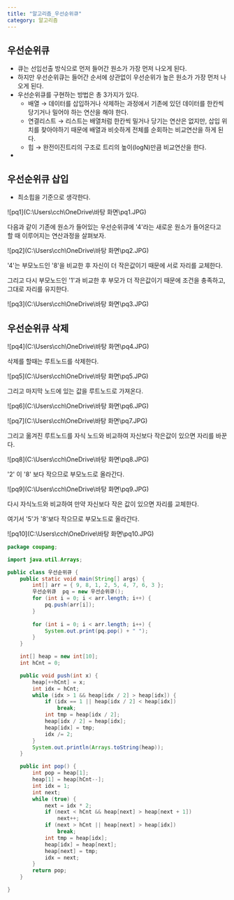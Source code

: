 ```yaml
---
title: "알고리즘_우선순위큐"
category: 알고리즘
---
```




## 우선순위큐

- 큐는 선입선출 방식으로 먼저 들어간 원소가 가장 먼저 나오게 된다.
- 하지만 우선순위큐는 들어간 순서에 상관없이 우선순위가 높은 원소가 가장 먼저 나오게 된다.
- 우선순위큐를 구현하는 방법은 총 3가지가 있다.
  - 배열 → 데이터를 삽입하거나 삭제하는 과정에서 기존에 있던 데이터를 한칸씩 당기거나 밀어야 하는 연산을 해야 한다.
  - 연결리스트 → 리스트는 배열처럼 한칸씩 밀거나 당기는 연산은 없지만, 삽입 위치를 찾아야하기 때문에 배열과 비슷하게 전체를 순회하는 비교연산을 하게 된다. 
  - 힙 → 완전이진트리의 구조로 트리의 높이(logN)만큼 비교연산을 한다.
- 



## 우선순위큐 삽입

- 최소힙을 기준으로 생각한다.

![pq1](C:\Users\cch\OneDrive\바탕 화면\pq1.JPG)

다음과 같이 기존에 원소가 들어있는 우선순위큐에 '4'라는 새로운 원소가 들어온다고 할 때 이루어지는 연산과정을 살펴보자.

![pq2](C:\Users\cch\OneDrive\바탕 화면\pq2.JPG)

'4'는 부모노드인 '8'을 비교한 후 자신이 더 작은값이기 때문에 서로 자리를 교체한다.

그리고 다시 부모노드인 '1'과 비교한 후 부모가 더 작은값이기 때문에 조건을 충족하고, 그대로 자리를 유지한다.

![pq3](C:\Users\cch\OneDrive\바탕 화면\pq3.JPG)



## 우선순위큐 삭제

![pq4](C:\Users\cch\OneDrive\바탕 화면\pq4.JPG)

삭제를 할때는 루트노드를 삭제한다.

![pq5](C:\Users\cch\OneDrive\바탕 화면\pq5.JPG)

그리고 마지막 노드에 있는 값을 루트노드로 가져온다.

![pq6](C:\Users\cch\OneDrive\바탕 화면\pq6.JPG)

![pq7](C:\Users\cch\OneDrive\바탕 화면\pq7.JPG)

그리고 옮겨진 루트노드를 자식 노드와 비교하여 자신보다 작은값이 있으면 자리를 바꾼다.

![pq8](C:\Users\cch\OneDrive\바탕 화면\pq8.JPG)

'2' 이 '8' 보다 작으므로 부모노드로 올라간다.

![pq9](C:\Users\cch\OneDrive\바탕 화면\pq9.JPG)

다시 자식노드와 비교하여 만약 자신보다 작은 값이 있으면 자리를 교체한다.

여기서 '5'가 '8'보다 작으므로 부모노드로 올라간다.

![pq10](C:\Users\cch\OneDrive\바탕 화면\pq10.JPG)



```java
package coupang;

import java.util.Arrays;

public class 우선순위큐 {
	public static void main(String[] args) {
		int[] arr = { 9, 8, 1, 2, 5, 4, 7, 6, 3 };
		우선순위큐  pq = new 우선순위큐();
		for (int i = 0; i < arr.length; i++) {
			pq.push(arr[i]);
		}
		
		for (int i = 0; i < arr.length; i++) {
			System.out.print(pq.pop() + " ");
		}
	}

	int[] heap = new int[10];
	int hCnt = 0;

	public void push(int x) {
		heap[++hCnt] = x;
		int idx = hCnt;
		while (idx > 1 && heap[idx / 2] > heap[idx]) {
			if (idx == 1 || heap[idx / 2] < heap[idx])
				break;
			int tmp = heap[idx / 2];
			heap[idx / 2] = heap[idx];
			heap[idx] = tmp;
			idx /= 2;
		}
		System.out.println(Arrays.toString(heap));
	}

	public int pop() {
		int pop = heap[1];
		heap[1] = heap[hCnt--];
		int idx = 1;
		int next;
		while (true) {
			next = idx * 2;
			if (next < hCnt && heap[next] > heap[next + 1])
				next++;
			if (next > hCnt || heap[next] > heap[idx])
				break;
			int tmp = heap[idx];
			heap[idx] = heap[next];
			heap[next] = tmp;
			idx = next;
		}
		return pop;
	}

}

```

